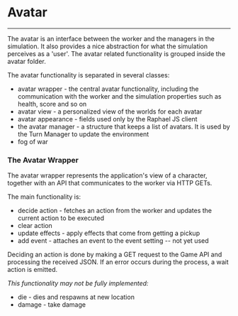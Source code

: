 # Avatar

---

The avatar is an interface between the worker and the managers in the simulation. It also provides a nice abstraction for what the simulation perceives as a 'user'. The avatar related functionality is grouped inside the avatar folder.

The avatar functionality is separated in several classes:

- avatar wrapper - the central avatar functionality, including the communication with the worker and the simulation properties such as health, score and so on
- avatar view - a personalized view of the worlds for each avatar
- avatar appearance - fields used only by the Raphael JS client
- the avatar manager - a structure that keeps a list of avatars. It is used by the Turn Manager to update the environment
- fog of war

### The Avatar Wrapper
The avatar wrapper represents the application's view of a character, together with an API that communicates to the worker via HTTP GETs.

The main functionality is:

- decide action - fetches an action from the worker and updates the current action to be executed
- clear action
- update effects - apply effects that come from getting a pickup
- add event - attaches an event to the event setting -- not yet used


Deciding an action is done by making a GET request to the Game API and processing the received JSON. If an error occurs during the process, a wait action is emitted.

*This functionality may not be fully implemented:*

- die - dies and respawns at new location
- damage - take damage
